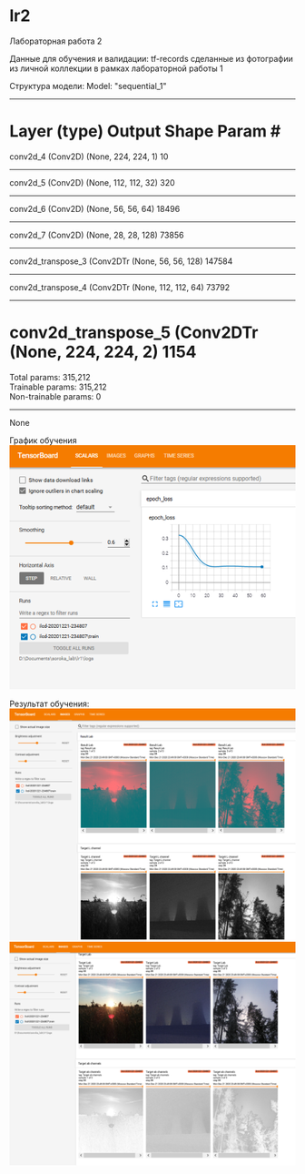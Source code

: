 # lr2
Лабораторная работа 2

Данные для обучения и валидации: tf-records сделанные из фотографии из личной коллекции в рамках лабораторной работы 1

Структура модели:
Model: "sequential_1"
_________________________________________________________________
Layer (type)                 Output Shape              Param #   
=================================================================
conv2d_4 (Conv2D)            (None, 224, 224, 1)       10        
_________________________________________________________________
conv2d_5 (Conv2D)            (None, 112, 112, 32)      320       
_________________________________________________________________
conv2d_6 (Conv2D)            (None, 56, 56, 64)        18496     
_________________________________________________________________
conv2d_7 (Conv2D)            (None, 28, 28, 128)       73856     
_________________________________________________________________
conv2d_transpose_3 (Conv2DTr (None, 56, 56, 128)       147584    
_________________________________________________________________
conv2d_transpose_4 (Conv2DTr (None, 112, 112, 64)      73792     
_________________________________________________________________
conv2d_transpose_5 (Conv2DTr (None, 224, 224, 2)       1154      
=================================================================
Total params: 315,212<br />
Trainable params: 315,212<br />
Non-trainable params: 0<br />
_________________________________________________________________
None

График обучения<br />
![alt text](https://github.com/NikitaNechaev1/lr2/blob/main/lr2_result0.png)

Результат обучения:
![alt_text](https://github.com/NikitaNechaev1/lr2/blob/main/lr2_result1.png)
![alt_text](https://github.com/NikitaNechaev1/lr2/blob/main/lr2_result2.png)
